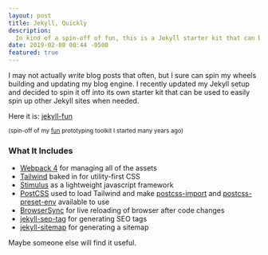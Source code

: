 ```yaml
---
layout: post
title: Jekyll, Quickly
description:
  In kind of a spin-off of fun, this is a Jekyll starter kit that can be used to quickly build out a production-ready Jekyll static site.
date: 2019-02-08 00:44 -0500
featured: true
---
```


I may not actually _write_ blog posts that often, but I sure can spin my wheels building and updating my blog engine.  I recently updated my Jekyll setup and decided to spin it off into its own starter kit that can be used to easily spin up other Jekyll sites when needed.

Here it is: [jekyll-fun](https://github.com/joeybeninghove/jekyll-fun)

<small class="text-grey">(spin-off of my [fun](https://github.com/joeybeninghove/fun) prototyping toolkit I started many years ago)</small>

### What It Includes
- [Webpack 4](https://webpack.js.org/) for managing all of the assets
- [Tailwind](https://tailwindcss.com/) baked in for utility-first CSS
- [Stimulus](https://stimulusjs.org/) as a lightweight javascript framework
- [PostCSS](https://github.com/postcss/postcss) used to load Tailwind and make [postcss-import](https://github.com/postcss/postcss-import) and [postcss-preset-env](https://github.com/csstools/postcss-preset-env) available to use
- [BrowserSync](https://www.browsersync.io/) for live reloading of browser after code changes
- [jekyll-seo-tag](https://github.com/jekyll/jekyll-seo-tag) for generating SEO tags
- [jekyll-sitemap](https://github.com/jekyll/jekyll-sitemap) for generating a sitemap

Maybe someone else will find it useful.
